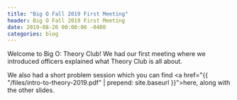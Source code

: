 ```yaml
---
title: "Big O Fall 2019 First Meeting"
header: Big O Fall 2019 First Meeting
date: 2019-08-26 00:00:00 -0400
categories: blog
---
```


Welcome to Big O: Theory Club! We had our first meeting where we introduced officers explained what Theory Club is all about.

We also had a short problem session which you can find <a href="{{ "/files/intro-to-theory-2019.pdf" | prepend: site.baseurl }}">here</a>, along with the other slides.
